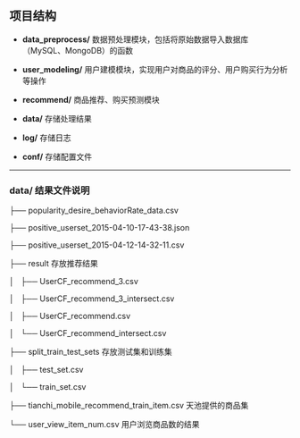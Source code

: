 
## 项目结构

- **data_preprocess/** 数据预处理模块，包括将原始数据导入数据库（MySQL、MongoDB）的函数

- **user_modeling/** 用户建模模块，实现用户对商品的评分、用户购买行为分析等操作

- **recommend/** 商品推荐、购买预测模块

- **data/** 存储处理结果

- **log/** 存储日志

- **conf/** 存储配置文件

___

### data/ 结果文件说明

├── popularity_desire_behaviorRate_data.csv

├── positive_userset_2015-04-10-17-43-38.json

├── positive_userset_2015-04-12-14-32-11.csv

├── result                                  存放推荐结果

│   ├── UserCF_recommend_3.csv

│   ├── UserCF_recommend_3_intersect.csv

│   ├── UserCF_recommend.csv

│   └── UserCF_recommend_intersect.csv

├── split_train_test_sets                   存放测试集和训练集

│   ├── test_set.csv

│   └── train_set.csv

├── tianchi_mobile_recommend_train_item.csv 天池提供的商品集

└── user_view_item_num.csv                  用户浏览商品数的结果


